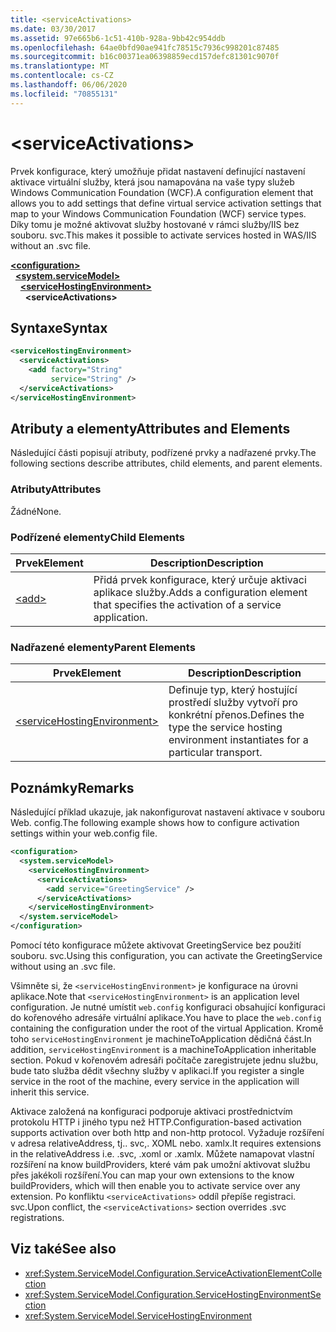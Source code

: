 ```yaml
---
title: <serviceActivations>
ms.date: 03/30/2017
ms.assetid: 97e665b6-1c51-410b-928a-9bb42c954ddb
ms.openlocfilehash: 64ae0bfd90ae941fc78515c7936c998201c87485
ms.sourcegitcommit: b16c00371ea06398859ecd157defc81301c9070f
ms.translationtype: MT
ms.contentlocale: cs-CZ
ms.lasthandoff: 06/06/2020
ms.locfileid: "70855131"
---
```

# \<serviceActivations>

<span data-ttu-id="3d8e9-101">Prvek konfigurace, který umožňuje přidat nastavení definující nastavení aktivace virtuální služby, která jsou namapována na vaše typy služeb Windows Communication Foundation (WCF).</span><span class="sxs-lookup"><span data-stu-id="3d8e9-101">A configuration element that allows you to add settings that define virtual service activation settings that map to your Windows Communication Foundation (WCF) service types.</span></span> <span data-ttu-id="3d8e9-102">Díky tomu je možné aktivovat služby hostované v rámci služby/IIS bez souboru. svc.</span><span class="sxs-lookup"><span data-stu-id="3d8e9-102">This makes it possible to activate services hosted in WAS/IIS without an .svc file.</span></span>

[**\<configuration>**](../configuration-element.md)\
&nbsp;&nbsp;[**\<system.serviceModel>**](system-servicemodel.md)\
&nbsp;&nbsp;&nbsp;&nbsp;[**\<serviceHostingEnvironment>**](servicehostingenvironment.md)\
&nbsp;&nbsp;&nbsp;&nbsp;&nbsp;&nbsp;**\<serviceActivations>**  

## <a name="syntax"></a><span data-ttu-id="3d8e9-103">Syntaxe</span><span class="sxs-lookup"><span data-stu-id="3d8e9-103">Syntax</span></span>

```xml
<serviceHostingEnvironment>
  <serviceActivations>
    <add factory="String"
         service="String" />
  </serviceActivations>
</serviceHostingEnvironment>
```

## <a name="attributes-and-elements"></a><span data-ttu-id="3d8e9-104">Atributy a elementy</span><span class="sxs-lookup"><span data-stu-id="3d8e9-104">Attributes and Elements</span></span>

<span data-ttu-id="3d8e9-105">Následující části popisují atributy, podřízené prvky a nadřazené prvky.</span><span class="sxs-lookup"><span data-stu-id="3d8e9-105">The following sections describe attributes, child elements, and parent elements.</span></span>

### <a name="attributes"></a><span data-ttu-id="3d8e9-106">Atributy</span><span class="sxs-lookup"><span data-stu-id="3d8e9-106">Attributes</span></span>

<span data-ttu-id="3d8e9-107">Žádné</span><span class="sxs-lookup"><span data-stu-id="3d8e9-107">None.</span></span>

### <a name="child-elements"></a><span data-ttu-id="3d8e9-108">Podřízené elementy</span><span class="sxs-lookup"><span data-stu-id="3d8e9-108">Child Elements</span></span>

|<span data-ttu-id="3d8e9-109">Prvek</span><span class="sxs-lookup"><span data-stu-id="3d8e9-109">Element</span></span>|<span data-ttu-id="3d8e9-110">Description</span><span class="sxs-lookup"><span data-stu-id="3d8e9-110">Description</span></span>|
|-------------|-----------------|
|[\<add>](add-of-serviceactivations.md)|<span data-ttu-id="3d8e9-111">Přidá prvek konfigurace, který určuje aktivaci aplikace služby.</span><span class="sxs-lookup"><span data-stu-id="3d8e9-111">Adds a configuration element that specifies the activation of a service application.</span></span>|

### <a name="parent-elements"></a><span data-ttu-id="3d8e9-112">Nadřazené elementy</span><span class="sxs-lookup"><span data-stu-id="3d8e9-112">Parent Elements</span></span>

|<span data-ttu-id="3d8e9-113">Prvek</span><span class="sxs-lookup"><span data-stu-id="3d8e9-113">Element</span></span>|<span data-ttu-id="3d8e9-114">Description</span><span class="sxs-lookup"><span data-stu-id="3d8e9-114">Description</span></span>|
|-------------|-----------------|
|[\<serviceHostingEnvironment>](servicehostingenvironment.md)|<span data-ttu-id="3d8e9-115">Definuje typ, který hostující prostředí služby vytvoří pro konkrétní přenos.</span><span class="sxs-lookup"><span data-stu-id="3d8e9-115">Defines the type the service hosting environment instantiates for a particular transport.</span></span>|

## <a name="remarks"></a><span data-ttu-id="3d8e9-116">Poznámky</span><span class="sxs-lookup"><span data-stu-id="3d8e9-116">Remarks</span></span>

<span data-ttu-id="3d8e9-117">Následující příklad ukazuje, jak nakonfigurovat nastavení aktivace v souboru Web. config.</span><span class="sxs-lookup"><span data-stu-id="3d8e9-117">The following example shows how to configure activation settings within your web.config file.</span></span>

```xml
<configuration>
  <system.serviceModel>
    <serviceHostingEnvironment>
      <serviceActivations>
        <add service="GreetingService" />
      </serviceActivations>
    </serviceHostingEnvironment>
  </system.serviceModel>
</configuration>
```

<span data-ttu-id="3d8e9-118">Pomocí této konfigurace můžete aktivovat GreetingService bez použití souboru. svc.</span><span class="sxs-lookup"><span data-stu-id="3d8e9-118">Using this configuration, you can activate the GreetingService without using an .svc file.</span></span>

<span data-ttu-id="3d8e9-119">Všimněte si, že `<serviceHostingEnvironment>` je konfigurace na úrovni aplikace.</span><span class="sxs-lookup"><span data-stu-id="3d8e9-119">Note that `<serviceHostingEnvironment>` is an application level configuration.</span></span> <span data-ttu-id="3d8e9-120">Je nutné umístit `web.config` konfiguraci obsahující konfiguraci do kořenového adresáře virtuální aplikace.</span><span class="sxs-lookup"><span data-stu-id="3d8e9-120">You have to place the `web.config` containing the configuration under the root of the virtual Application.</span></span> <span data-ttu-id="3d8e9-121">Kromě toho `serviceHostingEnvironment` je machineToApplication dědičná část.</span><span class="sxs-lookup"><span data-stu-id="3d8e9-121">In addition, `serviceHostingEnvironment` is a machineToApplication inheritable section.</span></span> <span data-ttu-id="3d8e9-122">Pokud v kořenovém adresáři počítače zaregistrujete jednu službu, bude tato služba dědit všechny služby v aplikaci.</span><span class="sxs-lookup"><span data-stu-id="3d8e9-122">If you register a single service in the root of the machine, every service in the application will inherit this service.</span></span>

<span data-ttu-id="3d8e9-123">Aktivace založená na konfiguraci podporuje aktivaci prostřednictvím protokolu HTTP i jiného typu než HTTP.</span><span class="sxs-lookup"><span data-stu-id="3d8e9-123">Configuration-based activation supports activation over both http and non-http protocol.</span></span> <span data-ttu-id="3d8e9-124">Vyžaduje rozšíření v adresa relativeAddress, tj.. svc,. XOML nebo. xamlx.</span><span class="sxs-lookup"><span data-stu-id="3d8e9-124">It requires extensions in the relativeAddress i.e. .svc, .xoml or .xamlx.</span></span> <span data-ttu-id="3d8e9-125">Můžete namapovat vlastní rozšíření na know buildProviders, které vám pak umožní aktivovat službu přes jakékoli rozšíření.</span><span class="sxs-lookup"><span data-stu-id="3d8e9-125">You can map your own extensions to the know buildProviders, which will then enable you to activate service over any extension.</span></span> <span data-ttu-id="3d8e9-126">Po konfliktu `<serviceActivations>` oddíl přepíše registraci. svc.</span><span class="sxs-lookup"><span data-stu-id="3d8e9-126">Upon conflict, the `<serviceActivations>` section overrides .svc registrations.</span></span>

## <a name="see-also"></a><span data-ttu-id="3d8e9-127">Viz také</span><span class="sxs-lookup"><span data-stu-id="3d8e9-127">See also</span></span>

- <xref:System.ServiceModel.Configuration.ServiceActivationElementCollection>
- <xref:System.ServiceModel.Configuration.ServiceHostingEnvironmentSection>
- <xref:System.ServiceModel.ServiceHostingEnvironment>
